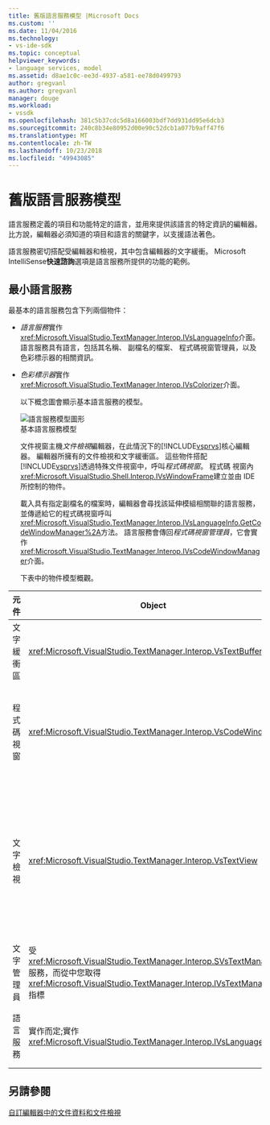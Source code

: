 ```yaml
---
title: 舊版語言服務模型 |Microsoft Docs
ms.custom: ''
ms.date: 11/04/2016
ms.technology:
- vs-ide-sdk
ms.topic: conceptual
helpviewer_keywords:
- language services, model
ms.assetid: d8ae1c0c-ee3d-4937-a581-ee78d0499793
author: gregvanl
ms.author: gregvanl
manager: douge
ms.workload:
- vssdk
ms.openlocfilehash: 381c5b37cdc5d8a166003bdf7dd931dd95e6dcb3
ms.sourcegitcommit: 240c8b34e80952d00e90c52dcb1a077b9aff47f6
ms.translationtype: MT
ms.contentlocale: zh-TW
ms.lasthandoff: 10/23/2018
ms.locfileid: "49943085"
---
```

# <a name="model-of-a-legacy-language-service"></a>舊版語言服務模型
語言服務定義的項目和功能特定的語言，並用來提供該語言的特定資訊的編輯器。 比方說，編輯器必須知道的項目和語言的關鍵字，以支援語法著色。  
  
 語言服務密切搭配受編輯器和檢視，其中包含編輯器的文字緩衝。 Microsoft IntelliSense**快速諮詢**選項是語言服務所提供的功能的範例。  
  
## <a name="a-minimal-language-service"></a>最小語言服務  
 最基本的語言服務包含下列兩個物件：  
  
- *語言服務*實作<xref:Microsoft.VisualStudio.TextManager.Interop.IVsLanguageInfo>介面。 語言服務具有語言，包括其名稱、 副檔名的檔案、 程式碼視窗管理員，以及色彩標示器的相關資訊。  
  
- *色彩標示器*實作<xref:Microsoft.VisualStudio.TextManager.Interop.IVsColorizer>介面。  
  
  以下概念圖會顯示基本語言服務的模型。  
  
  ![語言服務模型圖形](../../extensibility/media/vslanguageservicemodel.gif "vsLanguageServiceModel")  
  基本語言服務模型  
  
  文件視窗主機*文件檢視*編輯器，在此情況下的[!INCLUDE[vsprvs](../../code-quality/includes/vsprvs_md.md)]核心編輯器。 編輯器所擁有的文件檢視和文字緩衝區。 這些物件搭配[!INCLUDE[vsprvs](../../code-quality/includes/vsprvs_md.md)]透過特殊文件視窗中，呼叫*程式碼視窗*。 程式碼 視窗內<xref:Microsoft.VisualStudio.Shell.Interop.IVsWindowFrame>建立並由 IDE 所控制的物件。  
  
  載入具有指定副檔名的檔案時，編輯器會尋找該延伸模組相關聯的語言服務，並傳遞給它的程式碼視窗呼叫<xref:Microsoft.VisualStudio.TextManager.Interop.IVsLanguageInfo.GetCodeWindowManager%2A>方法。 語言服務會傳回*程式碼視窗管理員*，它會實作<xref:Microsoft.VisualStudio.TextManager.Interop.IVsCodeWindowManager>介面。  
  
  下表中的物件模型概觀。  
  
| 元件 | Object | 功能 |
|------------------| - | - |
| 文字緩衝區 | <xref:Microsoft.VisualStudio.TextManager.Interop.VsTextBuffer> | Unicode 讀取/寫入文字資料流。 可以使用其他編碼的文字。 |
| 程式碼視窗 | <xref:Microsoft.VisualStudio.TextManager.Interop.VsCodeWindow> | 文件視窗，其中包含一或多個文字檢視。 當[!INCLUDE[vsprvs](../../code-quality/includes/vsprvs_md.md)]是在多重文件介面 (MDI) 模式中，程式碼視窗會是 MDI 子表單。 |
| 文字檢視 | <xref:Microsoft.VisualStudio.TextManager.Interop.VsTextView> | 可讓使用者瀏覽，以及使用鍵盤和滑鼠來檢視文字視窗。 對使用者顯示做為編輯器文字檢視。 您可以使用一般的編輯器視窗、 [輸出] 視窗中和即時運算視窗中的文字檢視。 此外，您可以設定程式碼視窗中的一或多個文字檢視。 |
| 文字管理員 | 受<xref:Microsoft.VisualStudio.TextManager.Interop.SVsTextManager>服務，而從中您取得<xref:Microsoft.VisualStudio.TextManager.Interop.IVsTextManager>指標 | 此元件可維護由先前所述的所有元件共用的一般資訊。 |
| 語言服務 | 實作而定;實作 <xref:Microsoft.VisualStudio.TextManager.Interop.IVsLanguageInfo> | 物件，提供語言特定資訊，例如語法醒目提示、 陳述式完成和大括號比對的編輯器。 |
  
## <a name="see-also"></a>另請參閱  
 [自訂編輯器中的文件資料和文件檢視](../../extensibility/document-data-and-document-view-in-custom-editors.md)
